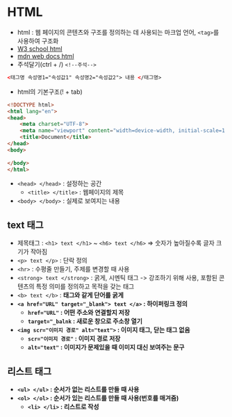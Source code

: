 # HTML
- html :  웹 페이지의 콘텐츠와 구조를 정의하는 데 사용되는 마크업 언어, `<tag>`를 사용하여 구조화
- [W3 school html](https://www.w3schools.com/tags/default.asp)
- [mdn web docs html](https://developer.mozilla.org/en-US/docs/Web/HTML)
- 주석달기(ctrl + /) `<!--주석-->`
```html 
<태그명 속성명1="속성값1" 속성명2="속성값2"> 내용 </태그명>
```
- html의 기본구조(! + tab)
```html
<!DOCTYPE html>
<html lang="en">
<head>
    <meta charset="UTF-8">
    <meta name="viewport" content="width=device-width, initial-scale=1.0">
    <title>Document</title>
</head>
<body>
    
</body>
</html>
```
- `<head> </head>` : 설정하는 공간
    - `<title> </title>` : 웹페이지의 제목
- `<body> </body>` : 실제로 보여지는 내용

## text 태그
- 제목태그 : `<h1> text </h1>` ~ `<h6> text </h6>` => 숫자가 높아질수록 글자 크기가 작아짐
- `<p> text </p>` : 단락 정의
- `<hr>` : 수평줄 만들기, 주제를 변경할 때 사용
- `<strong> text </strong>` : 굵게, 시멘틱 태그 -> 강조하기 위해 사용, 포함된 콘텐츠의 특정 의미를 정의하고 목적을 갖는 태그
- `<b> text </b>` : <strong>태그와 같게 단어를 굵게
- `<a href="URL" target="_blank"> text </a>` : 하이퍼링크 정의
    - `href="URL"` : 어떤 주소와 연결할지 저장
    - `target="_balnk` : 새로운 창으로 주소창 열기
- `<img scr="이미지 경로" alt="text">`  : 이미지 태그, 닫는 태그 없음
    - `scr="이미지 경로"` : 이미지 경로 저장
    - `alt="text"` : 이미지가 문제있을 때 이미지 대신 보여주는 문구

## 리스트 태그
- `<ul> </ul>` : 순서가 없는 리스트를 만들 때 사용
- `<ol> </ol>` : 순서가 있는 리스트를 만들 때 사용(번호를 매겨줌)
    - `<li> </li>` : 리스트로 작성